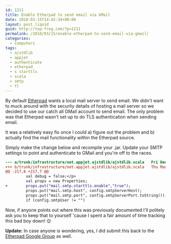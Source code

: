 ```yaml
---
id: 1211
title: Enable Etherpad to send email via GMail
date: 2010-03-15T14:42:34+00:00
layout: post.liquid
guid: http://top-frog.com/?p=1211
permalink: /2010/03/15/enable-etherpad-to-send-email-via-gmail/
categories:
  - Computers
tags:
  - ajstdlib
  - appjet
  - authenticate
  - etherpad
  - s starttls
  - scala
  - smtp
  - tl
---
```

By default [Etherpad](http://code.google.com/p/etherpad/) wants a local mail server to send email. We didn't want to muck around with the security details of hosting a mail server so we decided to use our catch all GMail account to send email. The only problem was that Etherpad wasn't set up to do TLS authentication when sending email.

It was a relatively easy fix once I could a) figure out the problem and b) actually find the mail functionality within the Etherpad source.

Simply make the change below and recompile your .jar. Update your SMTP settings to point and authenticate to GMail and you're off to the races.

``` diff
--- a/trunk/infrastructure/net.appjet.ajstdlib/ajstdlib.scala   Fri Dec 25 22:53:09 2009 -0500
+++ b/trunk/infrastructure/net.appjet.ajstdlib/ajstdlib.scala   Thu Mar 11 14:38:29 2010 -0700
@@ -217,6 +217,7 @@
         val debug = false;</p>
         val props = new Properties;
+        props.put("mail.smtp.starttls.enable","true");
         props.put("mail.smtp.host", config.smtpServerHost);
         props.put("mail.smtp.port", config.smtpServerPort.toString());
         if (config.smtpUser != "")
```

Now, if anyone points out where this was previously documented I'll politely ask you to keep that to yourself 'cause I spent a fair amount of time tracking this bad boy down! 😉

**Update:** In case anyone is wondering, yes, I did submit this back to the [Etherpad Google Group](http://groups.google.com/group/etherpad-open-source-discuss/browse_thread/thread/7a9289c642ccfc87) as well.
